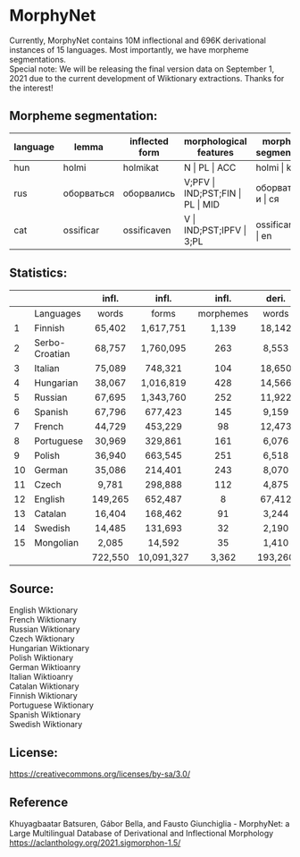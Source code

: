 # MorphyNet

Currently, MorphyNet contains 10M inflectional and 696K derivational instances of 15 languages. Most importantly, we have morpheme segmentations.  
Special note: We will be releasing the final version data on September 1, 2021 due to the current development of Wiktionary extractions. Thanks for the interest!


## Morpheme segmentation:

|language| lemma |	inflected form |  morphological features | morpheme segmentation|
| --- | --- |	--- | --- | --- |
|hun|holmi| holmikat| N \| PL \| ACC	| holmi \| k \| at |
|rus|оборваться| оборвались | V;PFV \| IND;PST;FIN \| PL \| MID | оборвать \| л \| и \| ся |
|cat|ossificar|ossificaven| V \| IND;PST;IPFV \| 3;PL | ossificar \| ava \| en|


## Statistics:

|    |                |  infl.  |    infl.   |   infl.   |  deri.  |   deri. |   deri.   |            |
|----|----------------|:-------:|:----------:|:---------:|:-------:|--------:|:---------:|-----------:|
|    | Languages      |  words  |    forms   | morphemes |  words  |  forms  | morphemes |    total   |
| 1  | Finnish        |  65,402 |  1,617,751 |     1,139 |  18,142 |  36,843 |       446 |  1,654,594 |
| 2  | Serbo-Croatian |  68,757 |  1,760,095 |       263 |   8,553 |   4,916 |       429 |  1,765,011 |
| 3  | Italian        |  75,089 |    748,321 |       104 |  18,650 |  58,848 |       749 |    807,169 |
| 4  | Hungarian      |  38,067 |  1,016,819 |       428 |  14,566 |  28,177 |       832 |  1,044,996 |
| 5  | Russian        |  67,695 |  1,343,760 |       252 |  11,922 |  93,039 |       575 |  1,436,799 |
| 6  | Spanish        |  67,796 |    677,423 |       145 |   9,159 |  25,080 |       490 |    702,503 |
| 7  | French         |  44,729 |    453,229 |        98 |  12,473 |  72,952 |       636 |    526,181 |
| 8  | Portuguese     |  30,969 |    329,861 |       161 |   6,076 |  11,774 |       387 |    341,635 |
| 9  | Polish         |  36,940 |    663,545 |       251 |   6,518 |  58,711 |       405 |    722,256 |
| 10 | German         |  35,086 |    214,401 |       243 |   8,070 |  29,381 |       465 |    227,576 |
| 11 | Czech          |   9,781 |    298,888 |       112 |   4,875 |  32,336 |       318 |    331,224 |
| 12 | English        | 149,265 |    652,487 |         8 |  67,412 | 225,131 |     2,445 |    877,618 |
| 13 | Catalan        |  16,404 |    168,462 |        91 |   3,244 |   8,018 |       220 |    176,480 |
| 14 | Swedish        |  14,485 |    131,693 |        32 |   2,190 |   9,244 |       217 |    140,937 |
| 15 | Mongolian      |   2,085 |     14,592 |        35 |   1,410 |   1,629 |       229 |     16,221 |
|    |                | 722,550 | 10,091,327 |     3,362 | 193,260 | 696,079 |     8,843 | 10,771,200 |

## Source:
English Wiktionary <br />
French Wiktionary <br />
Russian Wiktionary <br />
Czech Wiktionary <br />
Hungarian Wiktionary <br />
Polish Wiktionary <br />
German Wiktioanry <br />
Italian Wiktioanry <br />
Catalan Wiktionary <br />
Finnish Wiktionary <br />
Portuguese Wiktionary <br />
Spanish Wiktionary <br />
Swedish Wiktionary <br />


## License: 
https://creativecommons.org/licenses/by-sa/3.0/



## Reference
Khuyagbaatar Batsuren, Gábor Bella, and Fausto Giunchiglia - MorphyNet: a Large Multilingual Database of Derivational and Inflectional Morphology
https://aclanthology.org/2021.sigmorphon-1.5/
